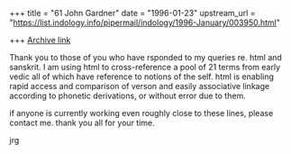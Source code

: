 +++
title = "61 John Gardner"
date = "1996-01-23"
upstream_url = "https://list.indology.info/pipermail/indology/1996-January/003950.html"

+++
[Archive link](https://list.indology.info/pipermail/indology/1996-January/003950.html)

Thank you to those of you who have rsponded to my queries re. html and 
sanskrit.  I am using html to cross-reference a pool of 21 terms from 
early vedic all of which have reference to notions of the self.  html is 
enabling rapid access and comparison of verson and easily associative 
linkage according to phonetic derivations, or without error due to them. 

if anyone is currently working even roughly close to these lines, please 
contact me.  thank you all for your time.

jrg






